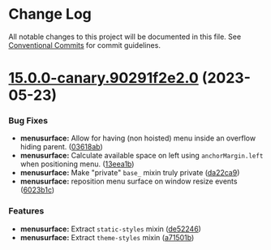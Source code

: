# Change Log

All notable changes to this project will be documented in this file.
See [Conventional Commits](https://conventionalcommits.org) for commit guidelines.

# [15.0.0-canary.90291f2e2.0](https://github.com/material-components/material-components-web/compare/v14.0.0...v15.0.0-canary.90291f2e2.0) (2023-05-23)


### Bug Fixes

* **menusurface:** Allow for having (non hoisted) menu inside an overflow hiding parent. ([03618ab](https://github.com/material-components/material-components-web/commit/03618ab70c69118c7dda1c301a30aff4e5318458))
* **menusurface:** Calculate available space on left using `anchorMargin.left` when positioning menu. ([13eea1b](https://github.com/material-components/material-components-web/commit/13eea1b2d64cdc79f86cf065afb32e461c3d7b2b))
* **menusurface:** Make "private" `base_` mixin truly private ([da22ca9](https://github.com/material-components/material-components-web/commit/da22ca960bdac2e0a0fc9e67f6dc1e1164fbe73b))
* **menusurface:** reposition menu surface on window resize events ([6023b1c](https://github.com/material-components/material-components-web/commit/6023b1cd3d2c1213d47ac68e053293270e3e371f))


### Features

* **menusurface:** Extract `static-styles` mixin ([de52246](https://github.com/material-components/material-components-web/commit/de52246336da4a3629d8e85c18e482e8d8cdf1fe))
* **menusurface:** Extract `theme-styles` mixin ([a71501b](https://github.com/material-components/material-components-web/commit/a71501b1332ccb95f49e48ee7c1463ce98a43130))
